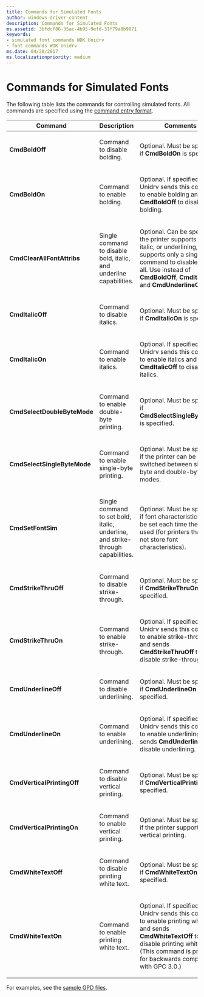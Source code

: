 ```yaml
---
title: Commands for Simulated Fonts
author: windows-driver-content
description: Commands for Simulated Fonts
ms.assetid: 3bfdcf86-35ac-4b95-9efd-31f79a8b9871
keywords:
- simulated font commands WDK Unidrv
- font commands WDK Unidrv
ms.date: 04/20/2017
ms.localizationpriority: medium
---
```


# Commands for Simulated Fonts





The following table lists the commands for controlling simulated fonts. All commands are specified using the [command entry format](command-entry-format.md).

<table>
<colgroup>
<col width="33%" />
<col width="33%" />
<col width="33%" />
</colgroup>
<thead>
<tr class="header">
<th>Command</th>
<th>Description</th>
<th>Comments</th>
</tr>
</thead>
<tbody>
<tr class="odd">
<td><p><strong>CmdBoldOff</strong></p></td>
<td><p>Command to disable bolding.</p></td>
<td><p>Optional. Must be specified if <strong>CmdBoldOn</strong> is specified.</p></td>
</tr>
<tr class="even">
<td><p><strong>CmdBoldOn</strong></p></td>
<td><p>Command to enable bolding.</p></td>
<td><p>Optional. If specified, Unidrv sends this command to enable bolding and sends <strong>CmdBoldOff</strong> to disable bolding.</p></td>
</tr>
<tr class="odd">
<td><p><strong>CmdClearAllFontAttribs</strong></p></td>
<td><p>Single command to disable bold, italic, and underline capabilities.</p></td>
<td><p>Optional. Can be specified if the printer supports bold, italic, or underlining, but supports only a single command to disable them all. Use instead of <strong>CmdBoldOff</strong>, <strong>CmdItalicOff</strong> and <strong>CmdUnderlineOff</strong>.</p></td>
</tr>
<tr class="even">
<td><p><strong>CmdItalicOff</strong></p></td>
<td><p>Command to disable italics.</p></td>
<td><p>Optional. Must be specified if <strong>CmdItalicOn</strong> is specified.</p></td>
</tr>
<tr class="odd">
<td><p><strong>CmdItalicOn</strong></p></td>
<td><p>Command to enable italics.</p></td>
<td><p>Optional. If specified, Unidrv sends this command to enable italics and sends <strong>CmdItalicOff</strong> to disable italics.</p></td>
</tr>
<tr class="even">
<td><p><strong>CmdSelectDoubleByteMode</strong></p></td>
<td><p>Command to enable double-byte printing.</p></td>
<td><p>Optional. Must be specified if <strong>CmdSelectSingleByteMode</strong> is specified.</p></td>
</tr>
<tr class="odd">
<td><p><strong>CmdSelectSingleByteMode</strong></p></td>
<td><p>Command to enable single-byte printing.</p></td>
<td><p>Optional. Must be specified if the printer can be switched between single-byte and double-byte modes.</p></td>
</tr>
<tr class="even">
<td><p><strong>CmdSetFontSim</strong></p></td>
<td><p>Single command to set bold, italic, underline, and strike-through capabilities.</p></td>
<td><p>Optional. Must be specified if font characteristics must be set each time the font is used (for printers that do not store font characteristics).</p></td>
</tr>
<tr class="odd">
<td><p><strong>CmdStrikeThruOff</strong></p></td>
<td><p>Command to disable strike-through.</p></td>
<td><p>Optional. Must be specified if <strong>CmdStrikeThruOn</strong> is specified.</p></td>
</tr>
<tr class="even">
<td><p><strong>CmdStrikeThruOn</strong></p></td>
<td><p>Command to enable strike-through.</p></td>
<td><p>Optional. If specified, Unidrv sends this command to enable strike-through and sends <strong>CmdStrikeThruOff</strong> to disable strike-through.</p></td>
</tr>
<tr class="odd">
<td><p><strong>CmdUnderlineOff</strong></p></td>
<td><p>Command to disable underlining.</p></td>
<td><p>Optional. Must be specified if <strong>CmdUnderlineOn</strong> is specified.</p></td>
</tr>
<tr class="even">
<td><p><strong>CmdUnderlineOn</strong></p></td>
<td><p>Command to enable underlining.</p></td>
<td><p>Optional. If specified, Unidrv sends this command to enable underlining and sends <strong>CmdUnderlineOff</strong> to disable underlining.</p></td>
</tr>
<tr class="odd">
<td><p><strong>CmdVerticalPrintingOff</strong></p></td>
<td><p>Command to disable vertical printing.</p></td>
<td><p>Optional. Must be specified if <strong>CmdVerticalPrintingOn</strong> is specified.</p></td>
</tr>
<tr class="even">
<td><p><strong>CmdVerticalPrintingOn</strong></p></td>
<td><p>Command to enable vertical printing.</p></td>
<td><p>Optional. Must be specified if the printer supports vertical printing.</p></td>
</tr>
<tr class="odd">
<td><p><strong>CmdWhiteTextOff</strong></p></td>
<td><p>Command to disable printing white text.</p></td>
<td><p>Optional. Must be specified if <strong>CmdWhiteTextOn</strong> is specified.</p></td>
</tr>
<tr class="even">
<td><p><strong>CmdWhiteTextOn</strong></p></td>
<td><p>Command to enable printing white text.</p></td>
<td><p>Optional. If specified, Unidrv sends this command to enable printing white text and sends <strong>CmdWhiteTextOff</strong> to disable printing white text. (This command is provided for backwards compatibility with GPC 3.0.)</p></td>
</tr>
</tbody>
</table>

 

For examples, see the [sample GPD files](sample-gpd-files.md).

 

 




